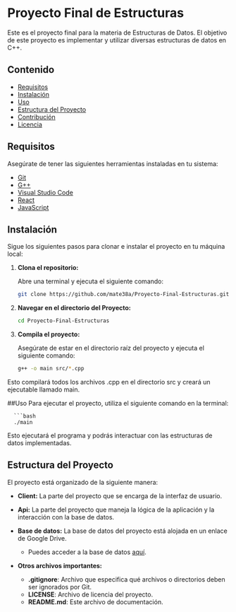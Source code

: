# Proyecto Final de Estructuras

Este es el proyecto final para la materia de Estructuras de Datos. El objetivo de este proyecto es implementar y utilizar diversas estructuras de datos en C++.

## Contenido

- [Requisitos](#requisitos)
- [Instalación](#instalación)
- [Uso](#uso)
- [Estructura del Proyecto](#estructura-del-proyecto)
- [Contribución](#contribución)
- [Licencia](#licencia)

## Requisitos

Asegúrate de tener las siguientes herramientas instaladas en tu sistema:

- [Git](https://git-scm.com/)
- [G++](https://gcc.gnu.org/)
- [Visual Studio Code](https://code.visualstudio.com/docs/languages/javascript)
- [React](https://es.react.dev/learn/installation)
- [JavaScript](https://code.visualstudio.com/docs/languages/javascript)

## Instalación

Sigue los siguientes pasos para clonar e instalar el proyecto en tu máquina local:

1. **Clona el repositorio:**

   Abre una terminal y ejecuta el siguiente comando:

   ```bash
   git clone https://github.com/mate38a/Proyecto-Final-Estructuras.git

2. **Navegar en el directorio del Proyecto:**

   ```bash
   cd Proyecto-Final-Estructuras
   
4. **Compila el proyecto:**

   Asegúrate de estar en el directorio raíz del proyecto y ejecuta el siguiente comando:

   ```bash
   g++ -o main src/*.cpp
   
Esto compilará todos los archivos .cpp en el directorio src y creará un ejecutable llamado main.

##Uso
   Para ejecutar el proyecto, utiliza el siguiente comando en la terminal:

      ```bash
      ./main
      
Esto ejecutará el programa y podrás interactuar con las estructuras de datos implementadas.
## Estructura del Proyecto

El proyecto está organizado de la siguiente manera:

- **Client:** La parte del proyecto que se encarga de la interfaz de usuario.

- **Api:** La parte del proyecto que maneja la lógica de la aplicación y la interacción con la base de datos.

- **Base de datos:** La base de datos del proyecto está alojada en un enlace de Google Drive.
  - Puedes acceder a la base de datos [aquí](https://drive.google.com/drive/folders/XXXXXXXXXXXXX).

- **Otros archivos importantes:**
  - **.gitignore**: Archivo que especifica qué archivos o directorios deben ser ignorados por Git.
  - **LICENSE**: Archivo de licencia del proyecto.
  - **README.md**: Este archivo de documentación.





